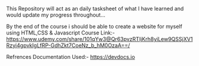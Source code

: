 This Repository will act as an daily tasksheet of what I have learned and would update my progress throughout...

By the end of the course i should be able to create a website for myself using HTML,CSS & Javascript
Course Link:- https://www.udemy.com/share/101qYw3@Qr63pvzRTIjKrh8yiLew9QSSjXV1Rzyi4gpvkIgLfRP-GdhZkt7CoeNz_b_hM0OzaA==/


Refrences Documentation Used:- https://devdocs.io
